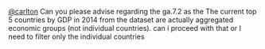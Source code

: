 [@carlton](/u/carlton) Can you please advise regarding the ga.7.2 as the The
current top 5 countries by GDP in 2014 from the dataset are actually
aggregated economic groups (not individual countries). can i proceed with that
or I need to filter only the individual countries